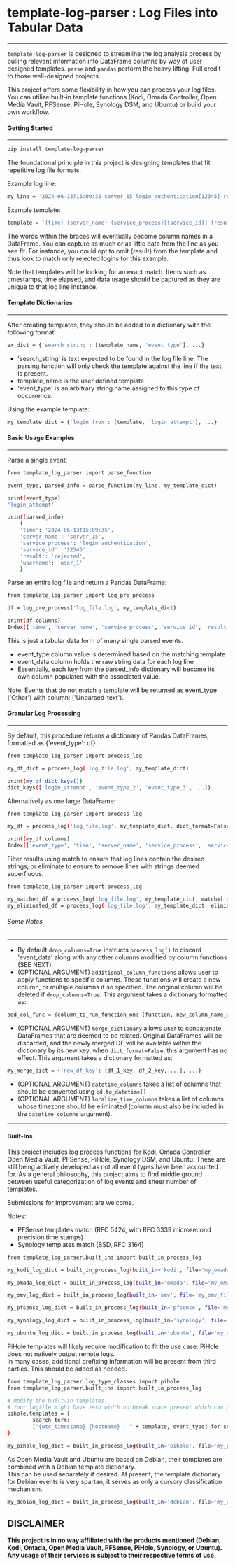 # template-log-parser : Log Files into Tabular Data
---
`template-log-parser` is designed to streamline the log analysis process by pulling relevant information into DataFrame columns by way of user designed templates.  `parse` and `pandas` perform the heavy lifting. Full credit to those well-designed projects.

This project offers some flexibility in how you can process your log files.  You can utilize built-in template functions (Kodi, Omada Controller, Open Media Vault, PFSense, PiHole, Synology DSM, and Ubuntu) or build your own workflow. 

#### Getting Started
---

```bash
pip install template-log-parser
```

The foundational principle in this project is designing templates that fit repetitive log file formats.

Example log line:
```bash
my_line = '2024-06-13T15:09:35 server_15 login_authentication[12345] rejected login from user[user_1].'
```
    
Example template:
```bash
template = '{time} {server_name} {service_process}[{service_id}] {result} login from user[{username}].'
```

The words within the braces will eventually become column names in a DataFrame.  You can capture as much or as little data from the line as you see fit.  For instance, you could opt to omit {result} from the template and thus look to match only rejected logins for this example.

Note that templates will be looking for an exact match.  Items such as timestamps, time elapsed, and data usage should be captured as they are unique to that log line instance.

#### Template Dictionaries
---
After creating templates, they should be added to a dictionary with the following format:
```bash
ex_dict = {'search_string': [template_name, 'event_type'], ...}
```
- 'search_string' is text expected to be found in the log file line.  The parsing function will only check the template against the line if the text is present.
- template_name is the user defined template.
- 'event_type' is an arbitrary string name assigned to this type of occurrence.

Using the example template:
```bash
my_template_dict = {'login from': [template, 'login_attempt'], ...}
```

#### Basic Usage Examples
---
Parse a single event:
```bash
from template_log_parser import parse_function

event_type, parsed_info = parse_function(my_line, my_template_dict)

print(event_type)
'login_attempt' 

print(parsed_info)
    {
    'time': '2024-06-13T15:09:35',
    'server_name': 'server_15',
    'service_process': 'login_authentication', 
    'service_id': '12345',
    'result': 'rejected',
    'username': 'user_1'
    }
```
Parse an entire log file and return a Pandas DataFrame:
```bash
from template_log_parser import log_pre_process

df = log_pre_process('log_file.log', my_template_dict)

print(df.columns)
Index(['time', 'server_name', 'service_process', 'service_id', 'result', 'username', 'event_type', 'event_data'])
```
This is just a tabular data form of many single parsed events.
 - event_type column value is determined based on the matching template
 - event_data column holds the raw string data for each log line
 - Essentially, each key from the parsed_info dictionary will become its own column populated with the associated value.
 
Note: 
Events that do not match a template will be returned as event_type ('Other') with column: ('Unparsed_text').

#### Granular Log Processing
---
By default, this procedure returns a dictionary of Pandas DataFrames, formatted as {'event_type': df}.

```bash
from template_log_parser import process_log

my_df_dict = process_log('log_file.log', my_template_dict)

print(my_df_dict.keys())
dict_keys(['login_attempt', 'event_type_2', 'event_type_3', ...])
```

Alternatively as one large DataFrame:
```bash
from template_log_parser import process_log

my_df = process_log('log_file.log', my_template_dict, dict_format=False)

print(my_df.columns)
Index(['event_type', 'time', 'server_name', 'service_process', 'service_id', 'result', 'username'])
```

Filter results using match to ensure that log lines contain the desired strings, or eliminate to ensure to remove lines with strings deemed superfluous. 
```bash
from template_log_parser import process_log

my_matched_df = process_log('log_file.log', my_template_dict, match=['error', 'login'] , dict_format=False)
my_eliminated_df = process_log('log_file.log', my_template_dict, eliminate=['user: admin', 'success'], match_type='all' , dict_format=False)

```

###### Some Notes
---
- By default `drop_columns=True` instructs `process_log()` to discard 'event_data' along with any other columns modified by column functions (SEE NEXT).
- (OPTIONAL ARGUMENT) `additional_column_functions` allows user to apply functions to specific columns.  These functions will create a new column, or multiple columns if so specified.  The original column will be deleted if `drop_columns=True`.  This argument takes a dictionary formatted as:
```bash
add_col_func = {column_to_run_function_on: [function, new_column_name_OR_list_of_new_colum_names]}
 ```
- (OPTIONAL ARGUMENT) `merge_dictionary` allows user to concatenate DataFrames that are deemed to be related.  Original DataFrames will be discarded, and the newly merged DF will be available within the dictionary by its new key.  when `dict_format=False`, this argument has no effect.  This argument takes a dictionary formatted as:
```bash
my_merge_dict = {'new_df_key': [df_1_key, df_2_key, ...], ...}
```
- (OPTIONAL ARGUMENT) `datetime_columns` takes a list of columns that should be converted using `pd.to_datetime()`
- (OPTIONAL ARGUMENT) `localize_time_columns` takes a list of columns whose timezone should be eliminated (column must also be included in the `datetime_columns` argument).
---
#### Built-Ins
This project includes log process functions for Kodi, Omada Controller, Open Media Vault, PFSense, PiHole, Synology DSM, and Ubuntu. These are still being actively developed as not all event types have been accounted for.
As a general philosophy, this project aims to find middle ground between useful categorization of log events and sheer number of templates.

Submissions for improvement are welcome.

Notes: 

- PFSense templates match (RFC 5424, with RFC 3339 microsecond precision time stamps)
- Synology templates match (BSD, RFC 3164)
```bash
from template_log_parser.built_ins import built_in_process_log

my_kodi_log_dict = built_in_process_log(built_in='kodi', file='my_omada_file.log')

my_omada_log_dict = built_in_process_log(built_in='omada', file='my_omada_file.log')

my_omv_log_dict = built_in_process_log(built_in='omv', file='my_omv_file.log')

my_pfsense_log_dict = built_in_process_log(built_in='pfsense', file='my_pfsense_file.log')

my_synology_log_dict = built_in_process_log(built_in='synology', file='my_synology_log.log')

my_ubuntu_log_dict = built_in_process_log(built_in='ubuntu', file='my_ubuntu_log.log')
```

PiHole templates will likely require modification to fit the use case.  PiHole does not natively output remote logs.  
In many cases, additional prefixing information will be present from third parties.  This should be added as needed.

```bash
from template_log_parser.log_type_classes import pihole
from template_log_parser.built_ins import built_in_process_log

# Modify the built-in templates
# Your logfile might have zero width no break space present which can prevent template matches
pihole.templates = {
        search_term: 
        ["{utc_timestamp} {hostname} - " + template, event_type] for search_term, (template, expected_items, event_type) in pihole.templates.items()
}

my_pihole_log_dict = built_in_process_log(built_in='pihole', file='my_pihole_log.log')

```

As Open Media Vault and Ubuntu are based on Debian, their templates are combined with a Debian template dictionary.  
This can be used separately if desired. 
At present, the template dictionary for Debian events is very spartan; it serves as only a cursory classification mechanism. 

```bash
my_debian_log_dict = built_in_process_log(built_in='debian', file='my_debian_log.log')
```

## DISCLAIMER

**This project is in no way affiliated with the products mentioned (Debian, Kodi, Omada, Open Media Vault, PFSense, PiHole, Synology, or Ubuntu).
Any usage of their services is subject to their respective terms of use.**
